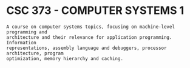 CSC 373 - COMPUTER SYSTEMS 1
============================


	A course on computer systems topics, focusing on machine-level programming and 
	architecture and their relevance for application programming. Information 
	representations, assembly language and debuggers, processor architecture, program 
	optimization, memory hierarchy and caching. 